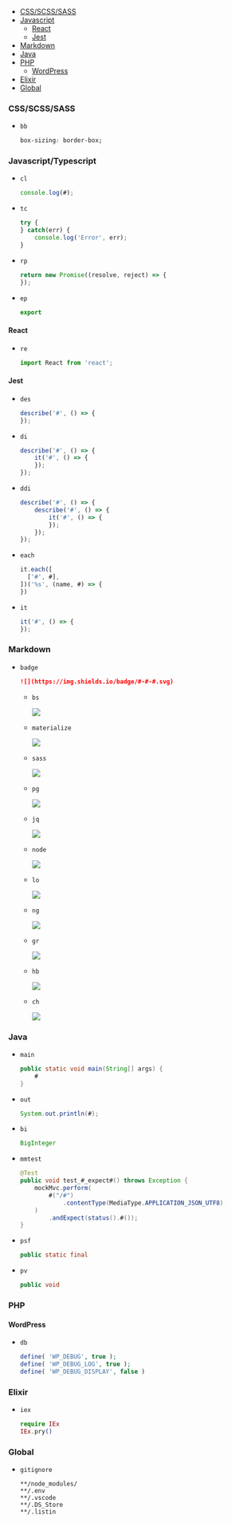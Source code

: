 <!-- TOC -->

- [CSS/SCSS/SASS](#cssscsssass)
- [Javascript](#javascript)
  - [React](#react)
  - [Jest](#jest)
- [Markdown](#markdown)
- [Java](#java)
- [PHP](#php)
  - [WordPress](#wordpress)
- [Elixir](#elixir)
- [Global](#global)

<!-- /TOC -->

### CSS/SCSS/SASS

- `bb`
    ```css
    box-sizing: border-box;
    ```

### Javascript/Typescript

- `cl`
    ```js
    console.log(#);
    ```
- `tc`
    ```js
    try {
    } catch(err) {
        console.log('Error', err);
    }
    ```
- `rp`
    ```js
    return new Promise((resolve, reject) => {
    });
    ```
- `ep`
    ```js
    export
    ```

#### React
- `re`
    ```js
    import React from 'react';
    ```

#### Jest

- `des`
    ```js
    describe('#', () => {
    });
    ```
- `di`
    ```js
    describe('#', () => {
        it('#', () => {
        });
    });
    ```
- `ddi`
    ```js
    describe('#', () => {
        describe('#', () => {
            it('#', () => {
            });
        });
    });
    ```
- `each`
    ```js
    it.each([
      ['#', #],
    ])('%s', (name, #) => {
    })
    ```
- `it`
    ```js
    it('#', () => {
    });
    ```

### Markdown

- `badge`
    ```md
    ![](https://img.shields.io/badge/#-#-#.svg)
    ```
    
    - `bs`
        
        ![](https://img.shields.io/badge/css-bootstrap-5F2C7C.svg)

    - `materialize`

        ![](https://img.shields.io/badge/css-materialize-F95972.svg)

    - `sass`

        ![](https://img.shields.io/badge/css_preprocessor-sass-DC4497.svg)

    - `pg`

        ![](https://img.shields.io/badge/data-postgres-316391.svg)

    - `jq`

        ![](https://img.shields.io/badge/jquery-version-005FAD.svg)
        
    - `node`
        
        ![](https://img.shields.io/badge/node-version-61BC62.svg)

    - `lo`
        
        ![](https://img.shields.io/badge/lodash-version-3554FF.svg)

    - `ng`
        
        ![](https://img.shields.io/badge/angularJS-version-D00027.svg)
    
    - `gr`

        ![](https://img.shields.io/badge/grunt-version-ED8024.svg)

    - `hb`

        ![](https://img.shields.io/badge/handlebars-version-F47904.svg)
    
    - `ch`

        ![](https://img.shields.io/badge/testing-chai+mocha-a40802.svg)

### Java

- `main`
    ```java
    public static void main(String[] args) {
        #
    }
    ```

- `out`
    ```java
    System.out.println(#);
    ```

- `bi`
    ```java
    BigInteger
    ```

- `mmtest`
    ```java
	@Test
	public void test_#_expect#() throws Exception {
	    mockMvc.perform(
            #("/#")
                .contentType(MediaType.APPLICATION_JSON_UTF8)
		)
            .andExpect(status().#());
	}
    ```

- `psf`
    ```java
    public static final
    ```

- `pv`
    ```java
    public void 
    ```

### PHP

#### WordPress

- `db`
    ```php
    define( 'WP_DEBUG', true );
    define( 'WP_DEBUG_LOG', true );
    define( 'WP_DEBUG_DISPLAY', false )
    ```

### Elixir

- `iex`
    ```elixir
    require IEx
    IEx.pry()
    ```

### Global

- `gitignore`
    ```
    **/node_modules/
    **/.env
    **/.vscode
    **/.DS_Store
    **/.listin
    ```